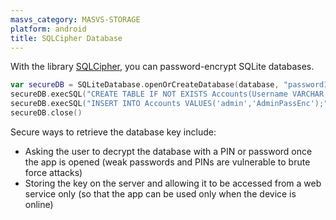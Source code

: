 ```yaml
---
masvs_category: MASVS-STORAGE
platform: android
title: SQLCipher Database
---
```


With the library [SQLCipher](https://www.zetetic.net/sqlcipher/sqlcipher-for-android/ "SQLCipher"), you can password-encrypt SQLite databases.

```kotlin
var secureDB = SQLiteDatabase.openOrCreateDatabase(database, "password123", null)
secureDB.execSQL("CREATE TABLE IF NOT EXISTS Accounts(Username VARCHAR,Password VARCHAR);")
secureDB.execSQL("INSERT INTO Accounts VALUES('admin','AdminPassEnc');")
secureDB.close()
```

Secure ways to retrieve the database key include:

- Asking the user to decrypt the database with a PIN or password once the app is opened (weak passwords and PINs are vulnerable to brute force attacks)
- Storing the key on the server and allowing it to be accessed from a web service only (so that the app can be used only when the device is online)

